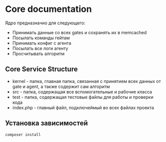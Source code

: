 # Core documentation
Ядро предназначно для следующего:
- Принимать данные со всех gates и сохранять их в memcached
- Посылать команды гейтам
- Принимать конфиг с агента
- Посылать все логи агенту
- Просчитывать алгоритм

## Core Service Structure
- kernel - папка, главная папка, связанная с принятием всех данных от gate и agent, а также содержит сам алгоритм
- src - папка, содержащая все вспомогательные и рабочие класса
- test - папка, содержащая тестовые файлы для работы и проверки кода
- index.php - главный файл, подключеймый во всех файлах проекта

## Установка зависимостей
```shell
composer install
```